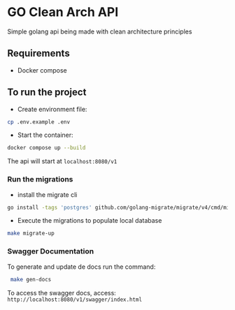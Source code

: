# GO Clean Arch API
Simple golang api being made with clean architecture principles

## Requirements
- Docker compose

## To run the project
 - Create environment file:

 ```sh
 cp .env.example .env
 ```

 - Start the container:

 ```sh
 docker compose up --build
 ```

 The api will start at `localhost:8080/v1`

### Run the migrations
- install the migrate cli
```sh
go install -tags 'postgres' github.com/golang-migrate/migrate/v4/cmd/migrate@latest
```

- Execute the migrations to populate local database
```sh
make migrate-up
```

### Swagger Documentation

To generate and update de docs run the command:

```sh
 make gen-docs
```

To access the swagger docs, access: `http://localhost:8080/v1/swagger/index.html`